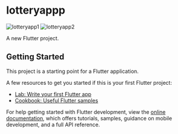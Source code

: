 # lotteryappp
![lotteryapp1](https://github.com/chandipriya228/lotteryapp/assets/142013495/8dbf57de-a057-49ac-9b73-6cc0a2c7dee3)
![lotteryapp2](https://github.com/chandipriya228/lotteryapp/assets/142013495/86116704-4731-4f3a-ba39-d2c7dbddcc63)

A new Flutter project.

## Getting Started

This project is a starting point for a Flutter application.

A few resources to get you started if this is your first Flutter project:

- [Lab: Write your first Flutter app](https://docs.flutter.dev/get-started/codelab)
- [Cookbook: Useful Flutter samples](https://docs.flutter.dev/cookbook)

For help getting started with Flutter development, view the
[online documentation](https://docs.flutter.dev/), which offers tutorials,
samples, guidance on mobile development, and a full API reference.

